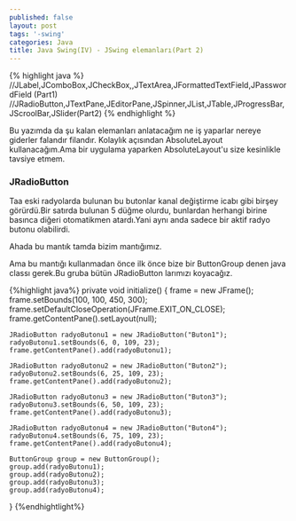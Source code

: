 ```yaml
---
published: false
layout: post
tags: '-swing'
categories: Java
title: Java Swing(IV) - JSwing elemanları(Part 2)
---
```

{% highlight java %}
//JLabel,JComboBox,JCheckBox,,JTextArea,JFormattedTextField,JPasswordField (Part1)
//JRadioButton,JTextPane,JEditorPane,JSpinner,JList,JTable,JProgressBar,JScroolBar,JSlider(Part2)
{% endhighlight %}

Bu yazımda da şu kalan elemanları anlatacağım ne iş yaparlar nereye giderler falandır filandır.
Kolaylık açısından AbsoluteLayout kullanacağım.Ama bir uygulama yaparken AbsoluteLayout'u size kesinlikle tavsiye etmem.


### JRadioButton

Taa eski radyolarda bulunan bu butonlar kanal değiştirme icabı gibi birşey görürdü.Bir satırda bulunan 5 düğme olurdu, bunlardan herhangi birine basınca diğeri otomatikmen atardı.Yani aynı anda sadece bir aktif radyo butonu olabilirdi.

Ahada bu mantık tamda bizim mantığımız.

Ama bu mantığı kullanmadan önce ilk önce bize bir ButtonGroup denen java classı gerek.Bu gruba bütün JRadioButton larımızı koyacağız.

{%highlight java%}
private void initialize() {
	frame = new JFrame();
	frame.setBounds(100, 100, 450, 300);
	frame.setDefaultCloseOperation(JFrame.EXIT_ON_CLOSE);
	frame.getContentPane().setLayout(null);

	JRadioButton radyoButonu1 = new JRadioButton("Buton1");
	radyoButonu1.setBounds(6, 0, 109, 23);
	frame.getContentPane().add(radyoButonu1);

	JRadioButton radyoButonu2 = new JRadioButton("Buton2");
	radyoButonu2.setBounds(6, 25, 109, 23);
	frame.getContentPane().add(radyoButonu2);

	JRadioButton radyoButonu3 = new JRadioButton("Buton3");
	radyoButonu3.setBounds(6, 50, 109, 23);
	frame.getContentPane().add(radyoButonu3);

	JRadioButton radyoButonu4 = new JRadioButton("Buton4");
	radyoButonu4.setBounds(6, 75, 109, 23);
	frame.getContentPane().add(radyoButonu4);

	ButtonGroup group = new ButtonGroup();
	group.add(radyoButonu1);
	group.add(radyoButonu2);
	group.add(radyoButonu3);
	group.add(radyoButonu4);
}
{%endhightlight%}
